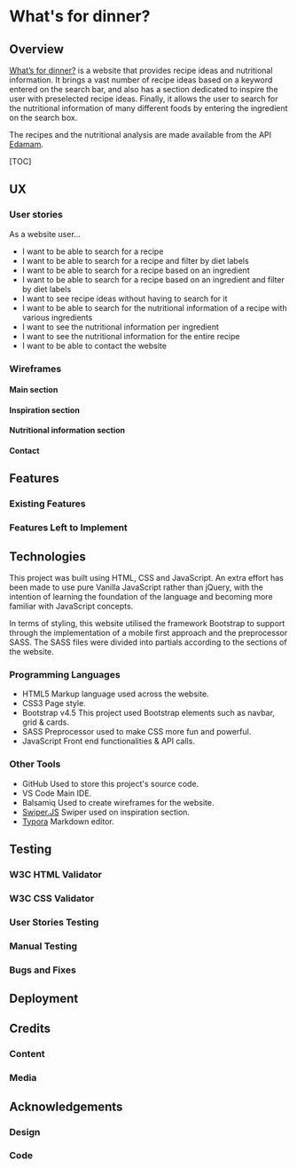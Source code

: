 # What's for dinner?

## Overview

[What’s for dinner?](https://stefcruz.github.io/ci_milestone2/) is a website that provides recipe ideas and nutritional information. It brings a vast number of recipe ideas based on a keyword entered on the search bar, and also has a section dedicated to inspire the user with preselected recipe ideas. Finally, it allows the user to search for the nutritional information of many different foods by entering the ingredient on the search box.

The recipes and the nutritional analysis are made available from the API [Edamam](https://www.edamam.com/).



[TOC]



## UX

### User stories

As a website user...

- I want to be able to search for a recipe
- I want to be able to search for a recipe and filter by diet labels
- I want to be able to search for a recipe based on an ingredient
- I want to be able to search for a recipe based on an ingredient and filter by diet labels
- I want to see recipe ideas without having to search for it
- I want to be able to search for the nutritional information of a recipe with various ingredients
- I want to see the nutritional information per ingredient
- I want to see the nutritional information for the entire recipe
- I want to be able to contact the website

### Wireframes

#### Main section

#### Inspiration section 

#### Nutritional information section

#### Contact

## Features

### Existing Features

### Features Left to Implement



## Technologies

This project was built using HTML, CSS and JavaScript. An extra effort has been made to use pure Vanilla JavaScript rather than jQuery, with the intention of learning the foundation of the language and becoming more familiar with JavaScript concepts.

In terms of styling, this website utilised the framework Bootstrap to support through the implementation of a mobile first approach and the preprocessor SASS. The SASS files were divided into partials according to the sections of the website.

### Programming Languages

- HTML5
Markup language used across the website.
- CSS3
Page style.
- Bootstrap v4.5
This project used Bootstrap elements such as navbar, grid & cards.
- SASS
Preprocessor used to make CSS more fun and powerful.
- JavaScript
Front end functionalities & API calls.

### Other Tools

- GitHub
Used to store this project's source code.
- VS Code
Main IDE.
- Balsamiq
Used to create wireframes for the website.
- [Swiper.JS](https://swiperjs.com/)
Swiper used on inspiration section.
- [Typora](https://typora.io/)
Markdown editor.

## Testing

### W3C HTML Validator

### W3C CSS Validator

### User Stories Testing

### Manual Testing

### Bugs and Fixes

## Deployment

## Credits

### Content

### Media

## Acknowledgements

### Design

### Code





